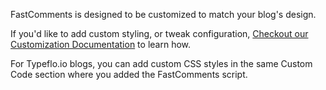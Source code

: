 FastComments is designed to be customized to match your blog's design.

If you'd like to add custom styling, or tweak configuration, [Checkout our Customization Documentation](/guide-customizations-and-configuration.html) to learn how.

For Typeflo.io blogs, you can add custom CSS styles in the same Custom Code section where you added the FastComments script.